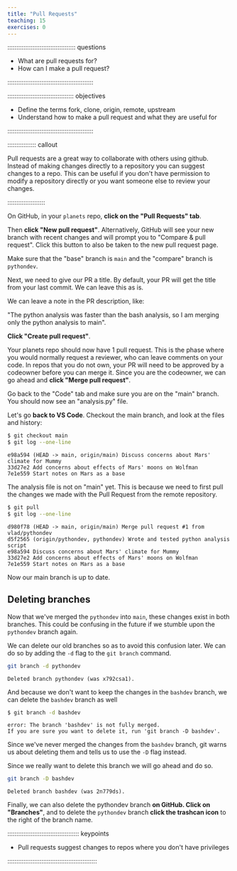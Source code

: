 ```yaml
---
title: "Pull Requests"
teaching: 15
exercises: 0
---
```


:::::::::::::::::::::::::::::::::::::: questions 

- What are pull requests for?
- How can I make a pull request?

::::::::::::::::::::::::::::::::::::::::::::::::

::::::::::::::::::::::::::::::::::::: objectives

- Define the terms fork, clone, origin, remote, upstream
- Understand how to make a pull request and what they are useful for

::::::::::::::::::::::::::::::::::::::::::::::::


:::::::::::::::: callout

Pull requests are a great way to collaborate with others using github.
Instead of making changes directly to a repository you can suggest changes to a repo.
This can be useful if you don't have permission to modify a repository directly or
you want someone else to review your changes.

:::::::::::::::::::::

On GitHub, in your `planets` repo, **click on the "Pull Requests" tab**. 

Then **click "New pull request"**. Alternatively, GitHub will see your new branch with recent changes and will prompt you to "Compare & pull request". Click this button to also be taken to the new pull request page.

Make sure that the "base" branch is `main` and the "compare" branch is `pythondev`.

Next, we need to give our PR a title. By default, your PR will get the title from your last commit. We can leave this as is.

We can leave a note in the PR description, like:

"The python analysis was faster than the bash analysis, so I am merging only the python analysis to main".

**Click "Create pull request"**.

Your planets repo should now have 1 pull request. This is the phase where you would normally request a reviewer, who can leave comments on your code. In repos that you do not own, your PR will need to be approved by a codeowner before you can merge it. Since you are the codeowner, we can go ahead and **click "Merge pull request"**.

Go back to the "Code" tab and make sure you are on the "main" branch. You should now see an "analysis.py" file.

Let's go **back to VS Code**. Checkout the main branch, and look at the files and history:

```bash
$ git checkout main
$ git log --one-line
```

```output
e98a594 (HEAD -> main, origin/main) Discuss concerns about Mars' climate for Mummy
33d27e2 Add concerns about effects of Mars' moons on Wolfman
7e1e559 Start notes on Mars as a base
```

The analysis file is not on "main" yet. This is because we need to first pull the changes we made with the Pull Request from the remote repository.

```bash
$ git pull
$ git log --one-line
```

```output
d980f78 (HEAD -> main, origin/main) Merge pull request #1 from vlad/pythondev
d5f2565 (origin/pythondev, pythondev) Wrote and tested python analysis script
e98a594 Discuss concerns about Mars' climate for Mummy
33d27e2 Add concerns about effects of Mars' moons on Wolfman
7e1e559 Start notes on Mars as a base
```

Now our main branch is up to date.

## Deleting branches

Now that we've merged the `pythondev` into `main`, these changes
exist in both branches. This could be confusing in the future if we
stumble upon the `pythondev` branch again.

We can delete our old branches so as to avoid this confusion later.
We can do so by adding the `-d` flag to the `git branch` command.

```bash
git branch -d pythondev
```

```output
Deleted branch pythondev (was x792csa1).
```

And because we don't want to keep the changes in the `bashdev` branch,
we can delete the `bashdev` branch as well

```bash
$ git branch -d bashdev
```

```output
error: The branch 'bashdev' is not fully merged.
If you are sure you want to delete it, run 'git branch -D bashdev'.
```

Since we've never merged the changes from the `bashdev` branch,
git warns us about deleting them and tells us to use the `-D` flag instead.

Since we really want to delete this branch we will go ahead and do so.

```bash
git branch -D bashdev
```

```output
Deleted branch bashdev (was 2n779ds).
```

Finally, we can also delete the pythondev branch **on GitHub. Click on "Branches"**, and to delete the `pythondev` branch **click the trashcan icon** to the right of the branch name.

:::::::::::::::::::::::::::::::::::::::: keypoints

- Pull requests suggest changes to repos where you don't have privileges

::::::::::::::::::::::::::::::::::::::::::::::::::